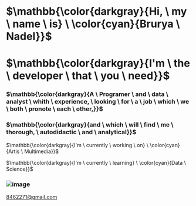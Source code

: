 <!-- ### Hi there 👋 -->

# $\mathbb{\color{darkgray}{Hi, \ my \ name \ is} \ \color{cyan}{Brurya \ Nadel}}$

# $\mathbb{\color{darkgray}{I'm \ the \ developer \ that \ you \ need}}$


### $\mathbb{\color{darkgray}{A \ Programer \ and \ data \ analyst \ whith \ experience, \ looking \ for \ a \ job \ which \ we \ both \ pronote \ each \ other,}}$

### $\mathbb{\color{darkgray}{and \ which \ will \ find \ me \ thorough, \ autodidactic \ and \ analytical}}$

$\mathbb{\color{darkgray}{I'm \ currently \ working \ on} \ \color{cyan}{Artis \ Multimedia}}$

$\mathbb{\color{darkgray}{I'm \ currently \ learning} \ \color{cyan}{Data \ Science}}$



### ![image](https://github.com/BruryaNadel/BruryaNadel/assets/76554841/c41f49d6-bbeb-4b5f-81f5-dbcfb7c68d2a) 
8462271@gmail.com

<!--
- 🔭 I’m currently working on Artis Multimedia
- 🌱 I’m currently learning Data Science
- 👯 I’m looking to collaborate on ...
- 🤔 I’m looking for help with ...
- 💬 Ask me about ...
- 😄 Pronouns: ...
- ⚡ Fun fact: ... 
-->

